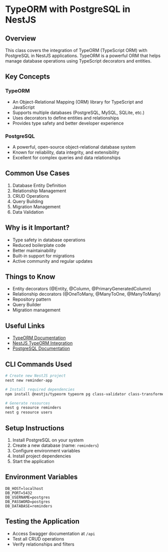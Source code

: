 # TypeORM with PostgreSQL in NestJS

## Overview

This class covers the integration of TypeORM (TypeScript ORM) with PostgreSQL in NestJS applications. TypeORM is a powerful ORM that helps manage database operations using TypeScript decorators and entities.

## Key Concepts

### TypeORM

- An Object-Relational Mapping (ORM) library for TypeScript and JavaScript
- Supports multiple databases (PostgreSQL, MySQL, SQLite, etc.)
- Uses decorators to define entities and relationships
- Provides type safety and better developer experience

### PostgreSQL

- A powerful, open-source object-relational database system
- Known for reliability, data integrity, and extensibility
- Excellent for complex queries and data relationships

## Common Use Cases

1. Database Entity Definition
2. Relationship Management
3. CRUD Operations
4. Query Building
5. Migration Management
6. Data Validation

## Why is it Important?

- Type safety in database operations
- Reduced boilerplate code
- Better maintainability
- Built-in support for migrations
- Active community and regular updates

## Things to Know

- Entity decorators (@Entity, @Column, @PrimaryGeneratedColumn)
- Relationship decorators (@OneToMany, @ManyToOne, @ManyToMany)
- Repository pattern
- Query Builder
- Migration management

## Useful Links

- [TypeORM Documentation](https://typeorm.io/)
- [NestJS TypeORM Integration](https://docs.nestjs.com/techniques/database)
- [PostgreSQL Documentation](https://www.postgresql.org/docs/)

## CLI Commands Used

```bash
# Create new NestJS project
nest new reminder-app

# Install required dependencies
npm install @nestjs/typeorm typeorm pg class-validator class-transformer @nestjs/swagger @nestjs/config

# Generate resources
nest g resource reminders
nest g resource users
```

## Setup Instructions

1. Install PostgreSQL on your system
2. Create a new database (name: `reminders`)
3. Configure environment variables
4. Install project dependencies
5. Start the application

## Environment Variables

```env
DB_HOST=localhost
DB_PORT=5432
DB_USERNAME=postgres
DB_PASSWORD=postgres
DB_DATABASE=reminders
```

## Testing the Application

- Access Swagger documentation at `/api`
- Test all CRUD operations
- Verify relationships and filters
